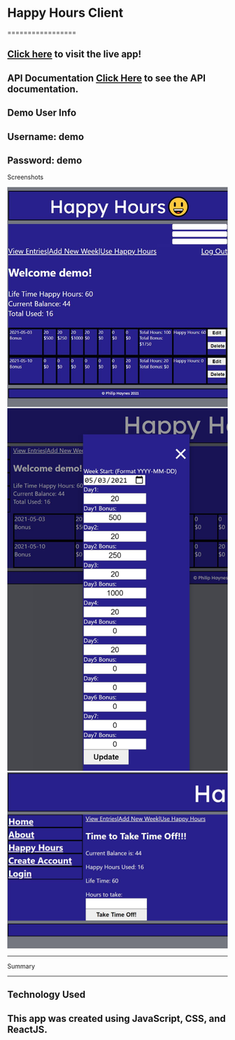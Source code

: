 # Happy Hours Client
=================

[Click here](https://happyhours-two.vercel.app/ "Happy Hours") to visit the live app!
-----------------
API Documentation
[Click Here](https://github.com/philhaynes337/Happy-Hours-API "Happy Hours API") to see the API documentation.
-----------------
Demo User Info
-
Username: demo
-
Password: demo
-----------------
Screenshots

![Main Page](https://raw.githubusercontent.com/philhaynes337/Happy-Hours/main/pics/mobilesnip1.JPG)
![Add New Week](https://raw.githubusercontent.com/philhaynes337/Happy-Hours/main/pics/snip3.JPG)
![Take Time Off](https://raw.githubusercontent.com/philhaynes337/Happy-Hours/main/pics/snip4.JPG)

-----------------
Summary

-----------------
Technology Used
-----------------
This app was created using JavaScript, CSS, and ReactJS.
-----------------

